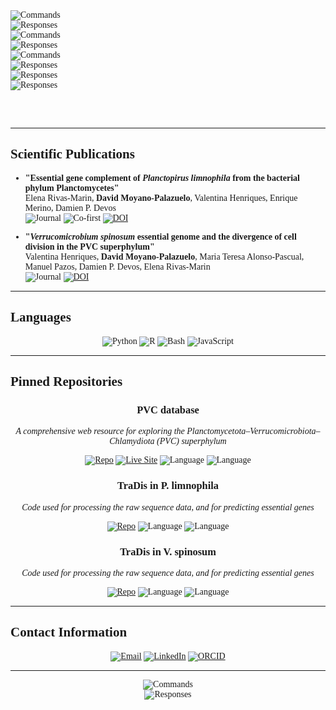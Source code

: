<div align="left" style="font-family: 'Fira Code';">

<div align="left">
    <img src="https://readme-typing-svg.demolab.com?font=Fira+Code&weight=500&size=20&pause=0&center=false&width=800&height=30&color=40E0D0&repeat=false&duration=1300&lines=$+whoami;" alt="Commands" />
    <br>
    <img src="https://readme-typing-svg.demolab.com?font=Fira+Code&weight=400&size=24&pause=1300&center=false&width=800&height=37&color=B0B0B0&repeat=false&duration=1000&lines=;David+Moyano+Palazuelo,+PhD;" alt="Responses" />
    <br>
    <img src="https://readme-typing-svg.demolab.com?font=Fira+Code&weight=500&size=20&pause=2300&center=false&width=800&height=30&color=40E0D0&repeat=false&duration=1300&lines=;$+which+PhD;" alt="Commands" />
    <br>
    <img src="https://readme-typing-svg.demolab.com?font=Fira+Code&weight=400&size=24&pause=3600&center=false&width=800&height=37&color=B0B0B0&repeat=false&duration=1000&lines=;Biotechnology,+working+on+Computational+Biology;" alt="Responses" />
    <br>
    <img src="https://readme-typing-svg.demolab.com?font=Fira+Code&weight=500&size=20&pause=4600&center=false&width=800&height=30&color=40E0D0&repeat=false&duration=1300&lines=;$+cat+/dmoypal/about.me;" alt="Commands" />
    <br>
    <img src="https://readme-typing-svg.demolab.com?font=Fira+Code&weight=400&size=24&pause=5900&center=false&width=800&height=37&color=B0B0B0&repeat=false&duration=1000&lines=;Passionate+about+science+and+technology,;" alt="Responses" />
    <br>
    <img src="https://readme-typing-svg.demolab.com?font=Fira+Code&weight=400&size=24&pause=6900&center=false&width=800&height=37&color=B0B0B0&repeat=false&duration=1000&lines=;always+curious+about+how+life+works;" alt="Responses" />
    <br>
    <img src="https://readme-typing-svg.demolab.com?font=Fira+Code&weight=400&size=24&pause=7900&center=false&width=800&height=37&color=B0B0B0&repeat=false&duration=1000&lines=;and+solving+complex+problems+with+code" alt="Responses" />
</div>

<br><br>

---

## Scientific Publications

- **"Essential gene complement of *Planctopirus limnophila* from the bacterial phylum Planctomycetes"**  
  Elena Rivas-Marin, **David Moyano-Palazuelo**, Valentina Henriques, Enrique Merino, Damien P. Devos  
  ![Journal](https://img.shields.io/badge/Nature_Communications-2023-FF6B6B?style=flat-square) ![Co-first](https://img.shields.io/badge/Co--first_author-gold?style=flat-square) [![DOI](https://img.shields.io/badge/DOI-10.1038/s41467--023--43096--3-blue?style=flat-square)](https://doi.org/10.1038/s41467-023-43096-3)

- **"*Verrucomicrobium spinosum* essential genome and the divergence of cell division in the PVC superphylum"**  
  Valentina Henriques, **David Moyano-Palazuelo**, Maria Teresa Alonso-Pascual, Manuel Pazos, Damien P. Devos, Elena Rivas-Marin  
  ![Journal](https://img.shields.io/badge/iScience-2025-4ECDC4?style=flat-square) [![DOI](https://img.shields.io/badge/DOI-10.1016/j.isci.2025.113037-blue?style=flat-square)](https://doi.org/10.1016/j.isci.2025.113037)

---

## Languages

<div align="center">

![Python](https://img.shields.io/badge/Python-FF6B6B?style=for-the-badge&logo=python&logoColor=white)
![R](https://img.shields.io/badge/R-4ECDC4?style=for-the-badge&logo=r&logoColor=white)
![Bash](https://img.shields.io/badge/Bash-95E1D3?style=for-the-badge&logo=gnubash&logoColor=black)
![JavaScript](https://img.shields.io/badge/JavaScript-F7DF1E?style=for-the-badge&logo=javascript&logoColor=black)

</div>

---

## Pinned Repositories

<div align="center">

### **PVC database**
*A comprehensive web resource for exploring the Planctomycetota–Verrucomicrobiota–Chlamydiota (PVC) superphylum*

[![Repo](https://img.shields.io/badge/GitHub-View_Code-181717?style=for-the-badge&logo=github&logoColor=white)](https://github.com/dmoypal/dmoypal)
[![Live Site](https://img.shields.io/badge/Website-Live_Demo-4ECDC4?style=for-the-badge&logo=globe&logoColor=white)](https://biocomputo.ibt.unam.mx:8083/)
![Language](https://img.shields.io/badge/Python-3776AB?style=for-the-badge&logo=python&logoColor=white)
![Language](https://img.shields.io/badge/JavaScript-F7DF1E?style=for-the-badge&logo=javascript&logoColor=black)

### **TraDis in P. limnophila**
*Code used for processing the raw sequence data, and for predicting essential genes*

[![Repo](https://img.shields.io/badge/GitHub-View_Code-181717?style=for-the-badge&logo=github&logoColor=white)](https://github.com/dmoypal/TraDIS_in_P.limnophila)
![Language](https://img.shields.io/badge/Python-3776AB?style=for-the-badge&logo=python&logoColor=white)
![Language](https://img.shields.io/badge/R-276DC3?style=for-the-badge&logo=r&logoColor=white)

### **TraDis in V. spinosum**
*Code used for processing the raw sequence data, and for predicting essential genes*

[![Repo](https://img.shields.io/badge/GitHub-View_Code-181717?style=for-the-badge&logo=github&logoColor=white)](https://github.com/dmoypal/TraDIS_in_V.spinosum)
![Language](https://img.shields.io/badge/Python-3776AB?style=for-the-badge&logo=python&logoColor=white)
![Language](https://img.shields.io/badge/R-276DC3?style=for-the-badge&logo=r&logoColor=white)

</div>

---

## Contact Information

<div align="center">

[![Email](https://img.shields.io/badge/Email-FF6B6B?style=for-the-badge&logo=gmail&logoColor=white)](mailto:moyanopalazuelo@gmail.com)
[![LinkedIn](https://img.shields.io/badge/LinkedIn-4ECDC4?style=for-the-badge&logo=linkedin&logoColor=white)](https://www.linkedin.com/in/d-moyano-palazuelo)
[![ORCID](https://img.shields.io/badge/ORCID-95E1D3?style=for-the-badge&logo=orcid&logoColor=black)](https://orcid.org/0000-0002-5400-3659)

</div>

---

<div align="center">
    <img src="https://readme-typing-svg.demolab.com?font=Fira+Code&weight=500&size=20&pause=9000&center=false&width=800&height=30&color=40E0D0&repeat=false&duration=1300&lines=;$+echo+%22Thanks+for+visiting!%22;" alt="Commands" />
    <br>
    <img src="https://readme-typing-svg.demolab.com?font=Fira+Code&weight=400&size=20&pause=10300&center=false&width=800&height=30&color=B0B0B0&repeat=false&duration=1000&lines=;Thanks+for+visiting!;" alt="Responses" />
</div>

</div>
